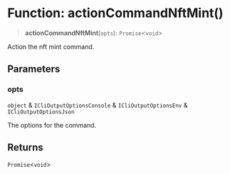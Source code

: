 # Function: actionCommandNftMint()

> **actionCommandNftMint**(`opts`): `Promise`\<`void`\>

Action the nft mint command.

## Parameters

### opts

`object` & `ICliOutputOptionsConsole` & `ICliOutputOptionsEnv` & `ICliOutputOptionsJson`

The options for the command.

## Returns

`Promise`\<`void`\>

